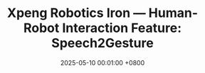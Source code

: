 ---
title: "Xpeng Robotics Iron — Human-Robot Interaction Feature: Speech2Gesture"
date: 2025-05-10 00:01:00 +0800
selected: true  # 是否高亮显示 (true/false)

description: >-
  Developed and researched a Speech-to-Gesture system enabling streaming dialogue and natural, real-time translation of spoken commands into corresponding robot gestures, enhancing human-robot communication. The system and related algorithms were showcased at the Shanghai Auto Show <a href="https://www.xiaohongshu.com/explore/68087671000000001e008b46?xsec_token=ABd1dNhLD1LR27khWp23X6m3-wBFyV2-gP7eMmo-ErhyM=&xsec_source=pc_search&source=web_search_result_notes" target="_blank">VIDEO</a> and Tsinghua University Anniversary <a href="https://www.xiaohongshu.com/explore/68282d11000000000303ccae?xsec_token=ABbjuaEyW6Qx-pKfASYRf99vnf-Qw6J2v4-6XffYcvjSU=&xsec_source=pc_search&source=web_search_result_notes" target="_blank">VIDEO</a>.
  
cover: /assets/images/covers/Iron.PNG
links:
  Code: https://www.youtube.com/watch?v=6RvtyaHxt4A
---